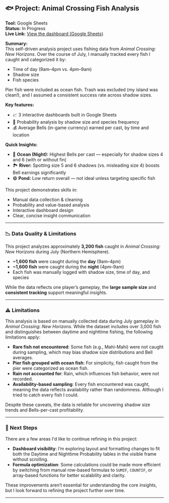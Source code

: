 ## 🐟 Project: Animal Crossing Fish Analysis

**Tool:** Google Sheets  
**Status:** In Progress  
**Live Link:** [View the dashboard (Google Sheets)](https://docs.google.com/spreadsheets/d/1A56wv6nq97LsTDuI9FVRqqgEcHkCvpHmizy9gRkLVCg/edit?gid=1131253864#gid=1131253864)

**Summary:**  
This self-driven analysis project uses fishing data from *Animal Crossing: New Horizons*. Over the course of July, I manually tracked every fish I caught and categorized it by:
- Time of day (9am–4pm vs. 4pm–9am)
- Shadow size
- Fish species

Pier fish were included as ocean fish. Trash was excluded (my island was clean!), and I assumed a consistent success rate across shadow sizes.

**Key features:**
- 📈 3 interactive dashboards built in Google Sheets
- 🎯 Probability analysis by shadow size and species frequency
- 💰 Average Bells (in-game currency) earned per cast, by time and location

**Quick Insights:**
- 🌊 **Ocean (Night):** Highest Bells per cast — especially for shadow sizes 4 and 6 (with or without fin)
- 🏞 **River:** Spotting size 5 and 6 shadows (vs. misleading size 4) boosts Bell earnings significantly
- 🟣 **Pond:** Low return overall — not ideal unless targeting specific fish

This project demonstrates skills in:
- Manual data collection & cleaning
- Probability and value-based analysis
- Interactive dashboard design
- Clear, concise insight communication

---

### 📉 Data Quality & Limitations

This project analyzes approximately **3,200 fish** caught in *Animal Crossing: New Horizons* during July (Northern Hemisphere).

- **~1,600 fish** were caught during the **day** (9am–4pm)  
- **~1,600 fish** were caught during the **night** (4pm–9am)  
- Each fish was manually logged with shadow size, time of day, and species

While the data reflects one player’s gameplay, the **large sample size** and **consistent tracking** support meaningful insights.

---

### ⚠️ Limitations

This analysis is based on manually collected data during July gameplay in *Animal Crossing: New Horizons*. While the dataset includes over 3,000 fish and distinguishes between daytime and nighttime fishing, the following limitations apply:

- **Rare fish not encountered**: Some fish (e.g., Mahi-Mahi) were not caught during sampling, which may bias shadow size distributions and Bell averages.
- **Pier fish grouped with ocean fish**: For simplicity, fish caught from the pier were categorized as ocean fish.
- **Rain not accounted for**: Rain, which influences fish behavior, were not recorded.
- **Availability-based sampling**: Every fish encountered was caught, meaning the data reflects availability rather than randomness. Although I tried to catch every fish I could.

Despite these caveats, the data is reliable for uncovering shadow size trends and Bells-per-cast profitability.

---

### 🔧 Next Steps

There are a few areas I'd like to continue refining in this project:

- **Dashboard visibility**: I’m exploring layout and formatting changes to fit both the Daytime and Nighttime Probability tables in the visible frame without scrolling.
- **Formula optimization**: Some calculations could be made more efficient by switching from manual row-based formulas to `SUMIF`, `COUNTIF`, or array-based functions for better scalability and clarity.

These improvements aren’t essential for understanding the core insights, but I look forward to refining the project further over time.

---
